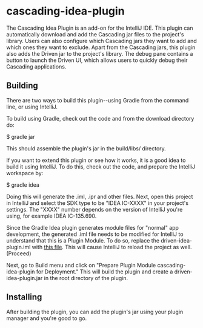 cascading-idea-plugin
=====================

The Cascading Idea Plugin is an add-on for the IntelliJ IDE. This plugin can automatically download
and add the Cascading jar files to the project's library. Users can also configure which Cascading jars
they want to add and which ones they want to exclude. Apart from the Cascading jars, this plugin also 
adds the Driven jar to the project's library. The debug pane contains a button to launch the Driven UI, 
which allows users to quickly debug their Cascading applications.

Building
---------------------

There are two ways to build this plugin--using Gradle from the command line, or using IntelliJ.

To build using Gradle, check out the code and from the download directory do:

$ gradle jar

This should assemble the plugin's jar in the build/libs/ directory. 

If you want to extend this plugin or see how it works, it is a good idea to build it using IntelliJ. To do this, check out the code, and prepare the IntelliJ workspace by:

$ gradle idea

Doing this will generate the .iml, .ipr and other files. Next, open this project in IntelliJ and select the 
SDK type to be "IDEA IC-XXXX" in your project's settings. The "XXXX" number depends on the version of IntelliJ you're using, for example IDEA IC-135.690.

Since the Gradle Idea plugin generates module files for "normal" app development, the generated .iml file
needs to be modified for IntelliJ to understand that this is a Plugin Module. To do so, replace the driven-idea-plugin.iml with [this file](https://gist.github.com/DhruvKumar/ba2047e1e0fe89844789). This will cause IntelliJ to reload the project as well. (Proceed)

Next, go  to Build menu and click on "Prepare Plugin Module cascading-idea-plugin for Deployment." This will build the plugin and create a driven-idea-plugin.jar in the root directory of the plugin.

Installing
---------------------
After building the plugin, you can add the plugin's jar using your plugin manager and you're good to go.





